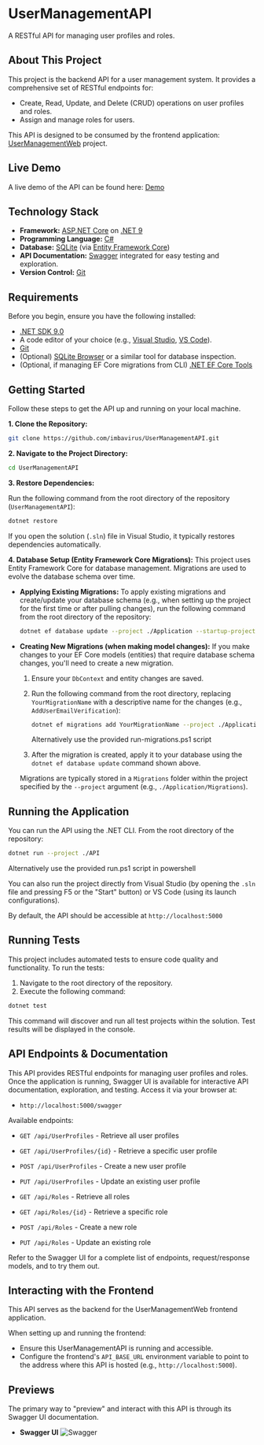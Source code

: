 # UserManagementAPI
A RESTful API for managing user profiles and roles.

## About This Project

This project is the backend API for a user management system. It provides a comprehensive set of RESTful endpoints for:
- Create, Read, Update, and Delete (CRUD) operations on user profiles and roles.
- Assign and manage roles for users.

This API is designed to be consumed by the frontend application: [UserManagementWeb](https://github.com/imbavirus/UserManagementWeb) project.

## Live Demo

A live demo of the API can be found here: [Demo](https://user-management-api.home.infernos.co.za/swagger)

## Technology Stack

- **Framework:** [ASP.NET Core](https://dotnet.microsoft.com/apps/aspnet) on [.NET 9](https://dotnet.microsoft.com/en-us/download/dotnet/9.0)
- **Programming Language:** [C#](https://docs.microsoft.com/en-us/dotnet/csharp/)
- **Database:** [SQLite](https://www.sqlite.org/index.html) (via [Entity Framework Core](https://docs.microsoft.com/en-us/ef/core/))
- **API Documentation:** [Swagger](https://swagger.io/) integrated for easy testing and exploration.
- **Version Control:** [Git](https://git-scm.com/)

## Requirements

Before you begin, ensure you have the following installed:
- [.NET SDK 9.0](https://dotnet.microsoft.com/download/dotnet/9.0)
- A code editor of your choice (e.g., [Visual Studio](https://visualstudio.microsoft.com/), [VS Code](https://code.visualstudio.com/)).
- [Git](https://git-scm.com/)
- (Optional) [SQLite Browser](https://sqlitebrowser.org/) or a similar tool for database inspection.
- (Optional, if managing EF Core migrations from CLI) [.NET EF Core Tools](https://docs.microsoft.com/en-us/ef/core/cli/dotnet)

## Getting Started

Follow these steps to get the API up and running on your local machine.

**1. Clone the Repository:**

   ```bash
   git clone https://github.com/imbavirus/UserManagementAPI.git
   ```

**2. Navigate to the Project Directory:**

   ```bash
   cd UserManagementAPI
   ```

**3. Restore Dependencies:**

   Run the following command from the root directory of the repository (`UserManagementAPI`):
   ```bash
   dotnet restore
   ```
   If you open the solution (`.sln`) file in Visual Studio, it typically restores dependencies automatically.

**4. Database Setup (Entity Framework Core Migrations):**
   This project uses Entity Framework Core for database management. Migrations are used to evolve the database schema over time.

   *   **Applying Existing Migrations:**
       To apply existing migrations and create/update your database schema (e.g., when setting up the project for the first time or after pulling changes), run the following command from the root directory of the repository:

       ```bash
       dotnet ef database update --project ./Application --startup-project ./API
       ```

   *   **Creating New Migrations (when making model changes):**
       If you make changes to your EF Core models (entities) that require database schema changes, you'll need to create a new migration.
       1.  Ensure your `DbContext` and entity changes are saved.
       2.  Run the following command from the root directory, replacing `YourMigrationName` with a descriptive name for the changes (e.g., `AddUserEmailVerification`):

           ```bash
           dotnet ef migrations add YourMigrationName --project ./Application --startup-project ./API
           ```

           Alternatively use the provided run-migrations.ps1 script

       3.  After the migration is created, apply it to your database using the `dotnet ef database update` command shown above.

       Migrations are typically stored in a `Migrations` folder within the project specified by the `--project` argument (e.g., `./Application/Migrations`).


## Running the Application

You can run the API using the .NET CLI. From the root directory of the repository:

```bash
dotnet run --project ./API
```

Alternatively use the provided run.ps1 script in powershell

You can also run the project directly from Visual Studio (by opening the `.sln` file and pressing F5 or the "Start" button) or VS Code (using its launch configurations).

By default, the API should be accessible at `http://localhost:5000`

## Running Tests

This project includes automated tests to ensure code quality and functionality. To run the tests:

1.  Navigate to the root directory of the repository.
2.  Execute the following command:
   ```bash
   dotnet test
   ```
This command will discover and run all test projects within the solution. Test results will be displayed in the console.

## API Endpoints & Documentation

This API provides RESTful endpoints for managing user profiles and roles. Once the application is running, Swagger UI is available for interactive API documentation, exploration, and testing. Access it via your browser at:

- `http://localhost:5000/swagger`

Available endpoints:
- `GET /api/UserProfiles` - Retrieve all user profiles
- `GET /api/UserProfiles/{id}` - Retrieve a specific user profile
- `POST /api/UserProfiles` - Create a new user profile
- `PUT /api/UserProfiles` - Update an existing user profile

- `GET /api/Roles` - Retrieve all roles
- `GET /api/Roles/{id}` - Retrieve a specific role
- `POST /api/Roles` - Create a new role
- `PUT /api/Roles` - Update an existing role

Refer to the Swagger UI for a complete list of endpoints, request/response models, and to try them out.

## Interacting with the Frontend

This API serves as the backend for the UserManagementWeb frontend application.

When setting up and running the frontend:
- Ensure this UserManagementAPI is running and accessible.
- Configure the frontend's `API_BASE_URL` environment variable to point to the address where this API is hosted (e.g., `http://localhost:5000`).

## Previews

The primary way to "preview" and interact with this API is through its Swagger UI documentation.

*   **Swagger UI**
![Swagger](https://i.gyazo.com/797babcd5ba72bea00a23fafec8b280c.png)

